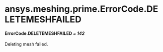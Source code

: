 # ansys.meshing.prime.ErrorCode.DELETEMESHFAILED

<a id="ansys.meshing.prime.ErrorCode.DELETEMESHFAILED"></a>

#### ErrorCode.DELETEMESHFAILED *= 142*

Deleting mesh failed.

<!-- !! processed by numpydoc !! -->
